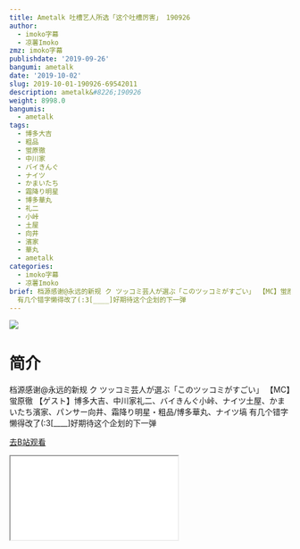 ```yaml
---
title: Ametalk 吐槽艺人所选「这个吐槽厉害」 190926
author:
  - imoko字幕
  - 凉薯Imoko
zmz: imoko字幕
publishdate: '2019-09-26'
bangumi: ametalk
date: '2019-10-02'
slug: 2019-10-01-190926-69542011
description: ametalk&#8226;190926
weight: 8998.0
bangumis:
  - ametalk
tags:
  - 博多大吉
  - 粗品
  - 蛍原徹
  - 中川家
  - バイきんぐ
  - ナイツ
  - かまいたち
  - 霜降り明星
  - 博多華丸
  - 礼二
  - 小峠
  - 土屋
  - 向井
  - 濱家
  - 華丸
  - ametalk
categories:
  - imoko字幕
  - 凉薯Imoko
brief: 档源感谢@永远的新规 ク ツッコミ芸人が選ぶ「このツッコミがすごい」 【MC】蛍原徹 【ゲスト】博多大吉、中川家礼二、バイきんぐ小峠、ナイツ土屋、かまいたち濱家、パンサー向井、霜降り明星・粗品/博多華丸、ナイツ塙
  有几个错字懒得改了(:3[____]好期待这个企划的下一弹
---
```

![](https://raw.githubusercontent.com/tcgriffith/owaraisite/master/static/tmpimg/4bde08e22ca6d8152e97c713ab7dd95356518933.jpg.480.jpg)
# 简介  
档源感谢@永远的新规
ク ツッコミ芸人が選ぶ「このツッコミがすごい」 
【MC】蛍原徹 【ゲスト】博多大吉、中川家礼二、バイきんぐ小峠、ナイツ土屋、かまいたち濱家、パンサー向井、霜降り明星・粗品/博多華丸、ナイツ塙
有几个错字懒得改了(:3[____]好期待这个企划的下一弹  

[去B站观看](https://www.bilibili.com/video/av69542011/)
<div class ="resp-container"><iframe class="testiframe" src="//player.bilibili.com/player.html?aid=69542011"", scrolling="no", allowfullscreen="true" > </iframe></div> 
